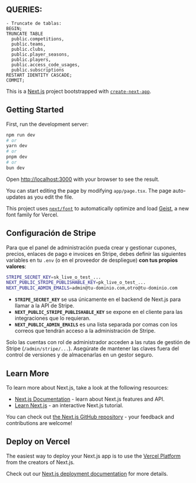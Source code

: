 


## QUERIES:
	- Truncate de tablas:
	BEGIN;
	TRUNCATE TABLE
	  public.competitions,
	  public.teams,
	  public.clubs,
	  public.player_seasons,
	  public.players,
	  public.access_code_usages,
	  public.subscriptions
	RESTART IDENTITY CASCADE;
	COMMIT;













This is a [Next.js](https://nextjs.org) project bootstrapped with [`create-next-app`](https://nextjs.org/docs/app/api-reference/cli/create-next-app).

## Getting Started

First, run the development server:

```bash
npm run dev
# or
yarn dev
# or
pnpm dev
# or
bun dev
```

Open [http://localhost:3000](http://localhost:3000) with your browser to see the result.

You can start editing the page by modifying `app/page.tsx`. The page auto-updates as you edit the file.

This project uses [`next/font`](https://nextjs.org/docs/app/building-your-application/optimizing/fonts) to automatically optimize and load [Geist](https://vercel.com/font), a new font family for Vercel.

## Configuración de Stripe

Para que el panel de administración pueda crear y gestionar cupones, precios, enlaces de pago e invoices en Stripe, debes definir las siguientes variables en tu `.env` (o en el proveedor de despliegue) **con tus propios valores**:

```bash
STRIPE_SECRET_KEY=sk_live_o_test_...
NEXT_PUBLIC_STRIPE_PUBLISHABLE_KEY=pk_live_o_test_...
NEXT_PUBLIC_ADMIN_EMAILS=admin@tu-dominio.com,otro@tu-dominio.com
```

- **`STRIPE_SECRET_KEY`** se usa únicamente en el backend de Next.js para llamar a la API de Stripe.
- **`NEXT_PUBLIC_STRIPE_PUBLISHABLE_KEY`** se expone en el cliente para las integraciones que lo requieran.
- **`NEXT_PUBLIC_ADMIN_EMAILS`** es una lista separada por comas con los correos que tendrán acceso a la administración de Stripe.

Solo las cuentas con rol de administrador acceden a las rutas de gestión de Stripe (`/admin/stripe/...`). Asegúrate de mantener las claves fuera del control de versiones y de almacenarlas en un gestor seguro.

## Learn More

To learn more about Next.js, take a look at the following resources:

- [Next.js Documentation](https://nextjs.org/docs) - learn about Next.js features and API.
- [Learn Next.js](https://nextjs.org/learn) - an interactive Next.js tutorial.

You can check out [the Next.js GitHub repository](https://github.com/vercel/next.js) - your feedback and contributions are welcome!

## Deploy on Vercel

The easiest way to deploy your Next.js app is to use the [Vercel Platform](https://vercel.com/new?utm_medium=default-template&filter=next.js&utm_source=create-next-app&utm_campaign=create-next-app-readme) from the creators of Next.js.

Check out our [Next.js deployment documentation](https://nextjs.org/docs/app/building-your-application/deploying) for more details.
